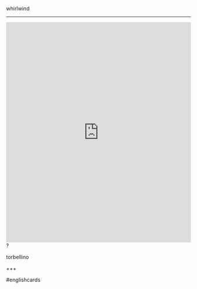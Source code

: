 whirlwind
___
<iframe src="https://youglish.com/pronounce/whirlwind/english" style="width:100%; height:600px;" frameborder="0"></iframe>
?

torbellino
<!--SR:!2025-04-15,10,270-->
+++

#englishcards